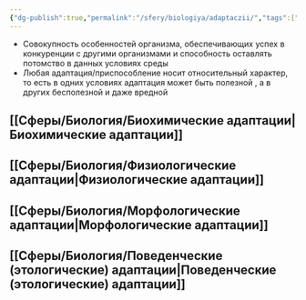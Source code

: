 ```yaml
---
{"dg-publish":true,"permalink":"/sfery/biologiya/adaptaczii/","tags":["Эволюция"]}
---
```


- Совокупность особенностей организма, обеспечивающих успех в конкуренции с другими организмами и способность оставлять потомство в данных условиях среды 
- Любая адаптация/приспособление носит относительный характер, то есть в одних условиях адаптация может быть полезной , а в других бесполезной и даже вредной 
## [[Сферы/Биология/Биохимические адаптации\|Биохимические адаптации]]
## [[Сферы/Биология/Физиологические адаптации\|Физиологические адаптации]] 
## [[Сферы/Биология/Морфологические адаптации\|Морфологические адаптации]] 
## [[Сферы/Биология/Поведенческие (этологические) адаптации\|Поведенческие (этологические) адаптации]]
